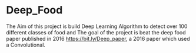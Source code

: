 # Deep_Food
The Aim of this project is build Deep Learning Algorithm to detect over 100 different classes of food and The goal of the project is beat the deep food paper published in 2016 https://bit.ly/Deep_paper, a 2016 paper which used a Convolutional.
